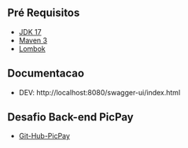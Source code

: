 ## Pré Requisitos

- [JDK 17](https://jdk.java.net/17)
- [Maven 3](https://maven.apache.org)
- [Lombok](https://projectlombok.org)

## Documentacao

 - DEV: http://localhost:8080/swagger-ui/index.html

## Desafio Back-end PicPay
- [Git-Hub-PicPay]([https://jdk.java.net/17](https://github.com/PicPay/picpay-desafio-backend)https://github.com/PicPay/picpay-desafio-backend)

